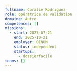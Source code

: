 ```yaml
---
fullname: Coralie Rodriguez
role: opératrice de validation
domaine: Autre
competences: []
missions:
  - start: 2025-07-21
    end: 2025-10-21
    employer: DINUM
    status: independent
    startups:
      - dossierfacile
teams: []
---
```

